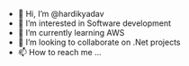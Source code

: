 - 👋 Hi, I’m @hardikyadav
- 👀 I’m interested in Software development
- 🌱 I’m currently learning AWS
- 💞️ I’m looking to collaborate on .Net projects
- 📫 How to reach me ...

<!---
hardikyadav/hardikyadav is a ✨ special ✨ repository because its `README.md` (this file) appears on your GitHub profile.
You can click the Preview link to take a look at your changes.
--->
